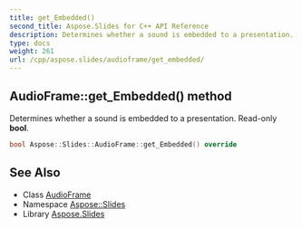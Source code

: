 ```yaml
---
title: get_Embedded()
second_title: Aspose.Slides for C++ API Reference
description: Determines whether a sound is embedded to a presentation. Read-only bool.
type: docs
weight: 261
url: /cpp/aspose.slides/audioframe/get_embedded/
---
```

## AudioFrame::get_Embedded() method


Determines whether a sound is embedded to a presentation. Read-only **bool**.

```cpp
bool Aspose::Slides::AudioFrame::get_Embedded() override
```

## See Also

* Class [AudioFrame](./)
* Namespace [Aspose::Slides](../)
* Library [Aspose.Slides](../../)
